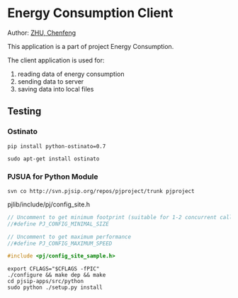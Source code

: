 Energy Consumption Client
=========================

Author: [ZHU, Chenfeng](http://about.me/zhuchenfeng)

This application is a part of project Energy Consumption.

The client application is used for:

1. reading data of energy consumption
2. sending data to server
3. saving data into local files


## Testing

### Ostinato

``` shell
pip install python-ostinato=0.7

sudo apt-get install ostinato
```

### PJSUA for Python Module

``` shell
svn co http://svn.pjsip.org/repos/pjproject/trunk pjproject
```

pjlib/include/pj/config_site.h

``` C
// Uncomment to get minimum footprint (suitable for 1-2 concurrent calls only)
//#define PJ_CONFIG_MINIMAL_SIZE

// Uncomment to get maximum performance
//#define PJ_CONFIG_MAXIMUM_SPEED

#include <pj/config_site_sample.h>
```

``` shell
export CFLAGS="$CFLAGS -fPIC"
./configure && make dep && make
cd pjsip-apps/src/python
sudo python ./setup.py install
```



